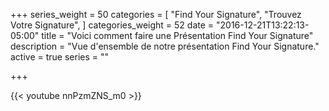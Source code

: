 +++
series_weight = 50
categories = [
  "Find Your Signature",
  "Trouvez Votre Signature",
]
categories_weight = 52
date = "2016-12-21T13:22:13-05:00"
title = "Voici comment faire une Présentation Find Your Signature"
description = "Vue d'ensemble de notre présentation Find Your Signature."
active = true
series = ""

+++

{{< youtube nnPzmZNS_m0 >}}
